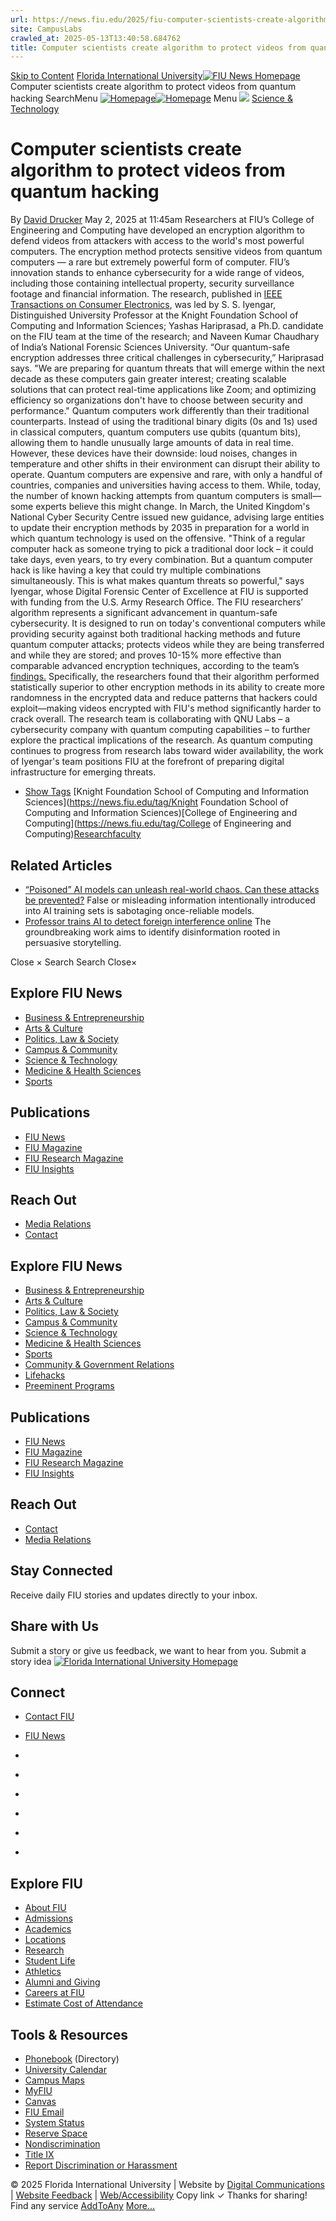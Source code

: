 ```yaml
---
url: https://news.fiu.edu/2025/fiu-computer-scientists-create-algorithm-to-protect-videos-from-quantum-hacking
site: CampusLabs
crawled_at: 2025-05-13T13:40:58.684762
title: Computer scientists create algorithm to protect videos from quantum hacking | FIU News - Florida International University
---
```


[Skip to Content](https://news.fiu.edu/2025/fiu-computer-scientists-create-algorithm-to-protect-videos-from-quantum-hacking#main)
[Florida International University](https://www.fiu.edu/)[![FIU News Homepage](https://news.fiu.edu/_assets/images/fiu-news-logo.png)](https://news.fiu.edu/index)
Computer scientists create algorithm to protect videos from quantum hacking
SearchMenu
[![Homepage](https://news.fiu.edu/_assets/images/fiu-news-logo.png)![Homepage](https://news.fiu.edu/_assets/images/fiu-news-logo-mobile.png)](https://news.fiu.edu/index)
Menu
![](https://res.cloudinary.com/digicomm/image/upload/t_square-small/news-magazine/2025/_assets/quantum-computing-art.jpg)
[Science & Technology](https://news.fiu.edu/science-and-technology/index)
# Computer scientists create algorithm to protect videos from quantum hacking
By [David Drucker](https://news.fiu.edu/author/david-drucker)
May 2, 2025 at 11:45am
[](https://www.addtoany.com/share#url=https%3A%2F%2Fnews.fiu.edu%2F2025%2Ffiu-computer-scientists-create-algorithm-to-protect-videos-from-quantum-hacking&title=Computer%20scientists%20create%20algorithm%20to%20protect%20videos%20from%20quantum%20hacking%20%7C%20FIU%20News%20-%20Florida%20International%20University)
Researchers at FIU’s College of Engineering and Computing have developed an encryption algorithm to defend videos from attackers with access to the world's most powerful computers.
The encryption method protects sensitive videos from quantum computers — a rare but extremely powerful form of computer. FIU’s innovation stands to enhance cybersecurity for a wide range of videos, including those containing intellectual property, security surveillance footage and financial information. 
The research, published in [IEEE Transactions on Consumer Electronics](https://ieeexplore.ieee.org/document/10704717), was led by S. S. Iyengar, Distinguished University Professor at the Knight Foundation School of Computing and Information Sciences; Yashas Hariprasad, a Ph.D. candidate on the FIU team at the time of the research; and Naveen Kumar Chaudhary of India’s National Forensic Sciences University.
“Our quantum-safe encryption addresses three critical challenges in cybersecurity,” Hariprasad says. "We are preparing for quantum threats that will emerge within the next decade as these computers gain greater interest; creating scalable solutions that can protect real-time applications like Zoom; and optimizing efficiency so organizations don't have to choose between security and performance."
Quantum computers work differently than their traditional counterparts. Instead of using the traditional binary digits (0s and 1s) used in classical computers, quantum computers use qubits (quantum bits), allowing them to handle unusually large amounts of data in real time. However, these devices have their downside: loud noises, changes in temperature and other shifts in their environment can disrupt their ability to operate. Quantum computers are expensive and rare, with only a handful of countries, companies and universities having access to them.
While, today, the number of known hacking attempts from quantum computers is small—some experts believe this might change.
In March, the United Kingdom's National Cyber Security Centre issued new guidance, advising large entities to update their encryption methods by 2035 in preparation for a world in which quantum technology is used on the offensive.
"Think of a regular computer hack as someone trying to pick a traditional door lock – it could take days, even years, to try every combination. But a quantum computer hack is like having a key that could try multiple combinations simultaneously. This is what makes quantum threats so powerful," says Iyengar, whose Digital Forensic Center of Excellence at FIU is supported with funding from the U.S. Army Research Office.
The FIU researchers’ algorithm represents a significant advancement in quantum-safe cybersecurity. It is designed to run on today's conventional computers while providing security against both traditional hacking methods and future quantum computer attacks; protects videos while they are being transferred and while they are stored; and proves 10-15% more effective than comparable advanced encryption techniques, according to the team’s [findings.](https://ieeexplore.ieee.org/document/10704717)
Specifically, the researchers found that their algorithm performed statistically superior to other encryption methods in its ability to create more randomness in the encrypted data and reduce patterns that hackers could exploit—making videos encrypted with FIU's method significantly harder to crack overall.
The research team is collaborating with QNU Labs – a cybersecurity company with quantum computing capabilities – to further explore the practical implications of the research.
As quantum computing continues to progress from research labs toward wider availability, the work of Iyengar's team positions FIU at the forefront of preparing digital infrastructure for emerging threats.
  * [Show Tags](https://news.fiu.edu/2025/fiu-computer-scientists-create-algorithm-to-protect-videos-from-quantum-hacking)
[Knight Foundation School of Computing and Information Sciences](https://news.fiu.edu/tag/Knight Foundation School of Computing and Information Sciences)[College of Engineering and Computing](https://news.fiu.edu/tag/College of Engineering and Computing)[Research](https://news.fiu.edu/tag/Research)[faculty](https://news.fiu.edu/tag/faculty)


## Related Articles
  * [“Poisoned” AI models can unleash real-world chaos. Can these attacks be prevented?](https://news.fiu.edu/2025/people-can-poison-ai-models-to-unleash-real-world-chaos-can-these-attacks-be-prevented)
False or misleading information intentionally introduced into AI training sets is sabotaging once-reliable models.
[](https://news.fiu.edu/2025/people-can-poison-ai-models-to-unleash-real-world-chaos-can-these-attacks-be-prevented)
  * [Professor trains AI to detect foreign interference online](https://news.fiu.edu/2024/professor-trains-ai-to-find-foreign-interference-in-the-us)
The groundbreaking work aims to identify disinformation rooted in persuasive storytelling.
[](https://news.fiu.edu/2024/professor-trains-ai-to-find-foreign-interference-in-the-us)


Close ×
Search
Search
Close×
## Explore FIU News
  * [Business & Entrepreneurship](https://news.fiu.edu/business-and-entrepreneurship/index)
  * [Arts & Culture](https://news.fiu.edu/arts-and-culture/index)
  * [Politics, Law & Society ](https://news.fiu.edu/politics-law-and-society/index)
  * [Campus & Community](https://news.fiu.edu/campus-and-community/index)
  * [Science & Technology](https://news.fiu.edu/science-and-technology/index)
  * [Medicine & Health Sciences](https://news.fiu.edu/medicine-and-health-sciences/index)
  * [Sports](https://news.fiu.edu/sports/index)


## Publications
  * [FIU News](https://news.fiu.edu/index)
  * [FIU Magazine](https://news.fiu.edu/magazine/index)
  * [FIU Research Magazine](https://news.fiu.edu/research-magazine/index)
  * [FIU Insights](https://news.fiu.edu/insights/)


## Reach Out
  * [Media Relations](https://news.fiu.edu/about/media-relations)
  * [Contact](https://news.fiu.edu/about/contact)


## Explore FIU News
  * [Business & Entrepreneurship](https://news.fiu.edu/business-and-entrepreneurship/index)
  * [Arts & Culture](https://news.fiu.edu/arts-and-culture/index)
  * [Politics, Law & Society](https://news.fiu.edu/politics-law-and-society/index)
  * [Campus & Community](https://news.fiu.edu/campus-and-community/index)
  * [Science & Technology](https://news.fiu.edu/science-and-technology/index)
  * [Medicine & Health Sciences](https://news.fiu.edu/medicine-and-health-sciences/index)
  * [Sports](https://news.fiu.edu/sports/index)
  * [Community & Government Relations](https://news.fiu.edu/community-and-government-relations/index)
  * [Lifehacks](https://news.fiu.edu/lifehacks/index)
  * [Preeminent Programs](https://news.fiu.edu/preeminent-programs/index)


## Publications
  * [FIU News](https://news.fiu.edu/index)
  * [FIU Magazine](https://news.fiu.edu/magazine/index)
  * [FIU Research Magazine](https://news.fiu.edu/research-magazine/index)
  * [FIU Insights](https://news.fiu.edu/insights/index.html)


## Reach Out
  * [Contact](https://news.fiu.edu/about/contact)
  * [Media Relations](https://news.fiu.edu/about/media-relations)


## Stay Connected
Receive daily FIU stories and updates directly to your inbox.
## Share with Us
Submit a story or give us feedback, we want to hear from you.
Submit a story idea
[ ![Florida International University Homepage](https://digicdn.fiu.edu/core/_assets/images/footer-logo.svg) ](https://www.fiu.edu/)
## Connect
  * [Contact FIU](https://www.fiu.edu/about/contact-us/index.html)
  * [FIU News](https://news.fiu.edu/)


  * [](https://www.instagram.com/fiuinstagram/)
  * [](https://www.linkedin.com/school/florida-international-university/)
  * [](https://www.facebook.com/floridainternational)
  * [](https://twitter.com/fiu)
  * [](https://www.youtube.com/user/FloridaInternational)
  * [](https://flickr.com/photos/fiu)


## Explore FIU
  * [About FIU](https://www.fiu.edu/about/index.html)
  * [Admissions](https://www.fiu.edu/admissions/index.html)
  * [Academics](https://www.fiu.edu/academics/index.html)
  * [Locations](https://www.fiu.edu/locations/index.html)
  * [Research](https://www.fiu.edu/research/index.html)
  * [Student Life](https://www.fiu.edu/student-life/index.html)
  * [Athletics](https://www.fiu.edu/athletics/index.html)
  * [Alumni and Giving](https://www.fiu.edu/alumni-and-giving/index.html)
  * [Careers at FIU](https://hr.fiu.edu/careers/)
  * [Estimate Cost of Attendance](https://onestop.fiu.edu/finances/estimate-your-costs/)


## Tools & Resources
  * [Phonebook](https://phonebook.fiu.edu) (Directory)
  * [University Calendar](https://calendar.fiu.edu/)
  * [Campus Maps](https://campusmaps.fiu.edu/)
  * [MyFIU](https://my.fiu.edu/)
  * [Canvas](https://canvas.fiu.edu)
  * [FIU Email](http://mail.fiu.edu/)
  * [System Status](https://fiu.service-now.com/sp?id=services_status)
  * [Reserve Space](https://centralreservations.fiu.edu/)
  * [Nondiscrimination](https://ace.fiu.edu/civil-rights/harassment-and-discrimination/)
  * [Title IX](https://ace.fiu.edu/title-ix/)
  * [Report Discrimination or Harassment](https://report.fiu.edu/)


© 2025 Florida International University  | Website by [Digital Communications](https://stratcomm.fiu.edu/digital-print/websites/) | [Website Feedback](https://webforms.fiu.edu/view.php?id=370774) | [Web/Accessibility](https://accessibility.fiu.edu/)
Copy link
✓
Thanks for sharing!
Find any service
[AddToAny](https://www.addtoany.com "Share Buttons")
[More…](https://news.fiu.edu/2025/fiu-computer-scientists-create-algorithm-to-protect-videos-from-quantum-hacking#addtoany "Show all")

